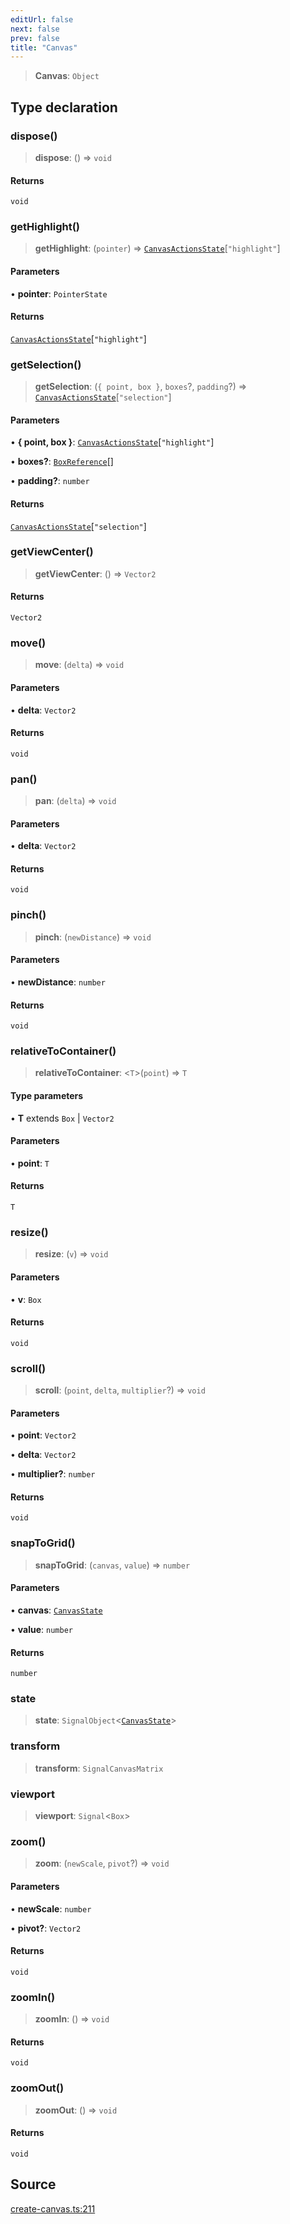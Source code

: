 ```yaml
---
editUrl: false
next: false
prev: false
title: "Canvas"
---
```


> **Canvas**: `Object`

## Type declaration

### dispose()

> **dispose**: () => `void`

#### Returns

`void`

### getHighlight()

> **getHighlight**: (`pointer`) => [`CanvasActionsState`](CanvasActionsState.md)\[`"highlight"`\]

#### Parameters

• **pointer**: `PointerState`

#### Returns

[`CanvasActionsState`](CanvasActionsState.md)\[`"highlight"`\]

### getSelection()

> **getSelection**: (`{ point, box }`, `boxes`?, `padding`?) => [`CanvasActionsState`](CanvasActionsState.md)\[`"selection"`\]

#### Parameters

• **\{ point, box }**: [`CanvasActionsState`](CanvasActionsState.md)\[`"highlight"`\]

• **boxes?**: [`BoxReference`](BoxReference.md)[]

• **padding?**: `number`

#### Returns

[`CanvasActionsState`](CanvasActionsState.md)\[`"selection"`\]

### getViewCenter()

> **getViewCenter**: () => `Vector2`

#### Returns

`Vector2`

### move()

> **move**: (`delta`) => `void`

#### Parameters

• **delta**: `Vector2`

#### Returns

`void`

### pan()

> **pan**: (`delta`) => `void`

#### Parameters

• **delta**: `Vector2`

#### Returns

`void`

### pinch()

> **pinch**: (`newDistance`) => `void`

#### Parameters

• **newDistance**: `number`

#### Returns

`void`

### relativeToContainer()

> **relativeToContainer**: \<`T`\>(`point`) => `T`

#### Type parameters

• **T** extends `Box` \| `Vector2`

#### Parameters

• **point**: `T`

#### Returns

`T`

### resize()

> **resize**: (`v`) => `void`

#### Parameters

• **v**: `Box`

#### Returns

`void`

### scroll()

> **scroll**: (`point`, `delta`, `multiplier`?) => `void`

#### Parameters

• **point**: `Vector2`

• **delta**: `Vector2`

• **multiplier?**: `number`

#### Returns

`void`

### snapToGrid()

> **snapToGrid**: (`canvas`, `value`) => `number`

#### Parameters

• **canvas**: [`CanvasState`](CanvasState.md)

• **value**: `number`

#### Returns

`number`

### state

> **state**: `SignalObject`\<[`CanvasState`](CanvasState.md)\>

### transform

> **transform**: `SignalCanvasMatrix`

### viewport

> **viewport**: `Signal`\<`Box`\>

### zoom()

> **zoom**: (`newScale`, `pivot`?) => `void`

#### Parameters

• **newScale**: `number`

• **pivot?**: `Vector2`

#### Returns

`void`

### zoomIn()

> **zoomIn**: () => `void`

#### Returns

`void`

### zoomOut()

> **zoomOut**: () => `void`

#### Returns

`void`

## Source

[create-canvas.ts:211](https://github.com/nodenogg-in/alpha-p2p/blob/abd15ac8ea05df755d6048ca2d2de6e86911127a/packages/infinitykit/src/create-canvas.ts#L211)
